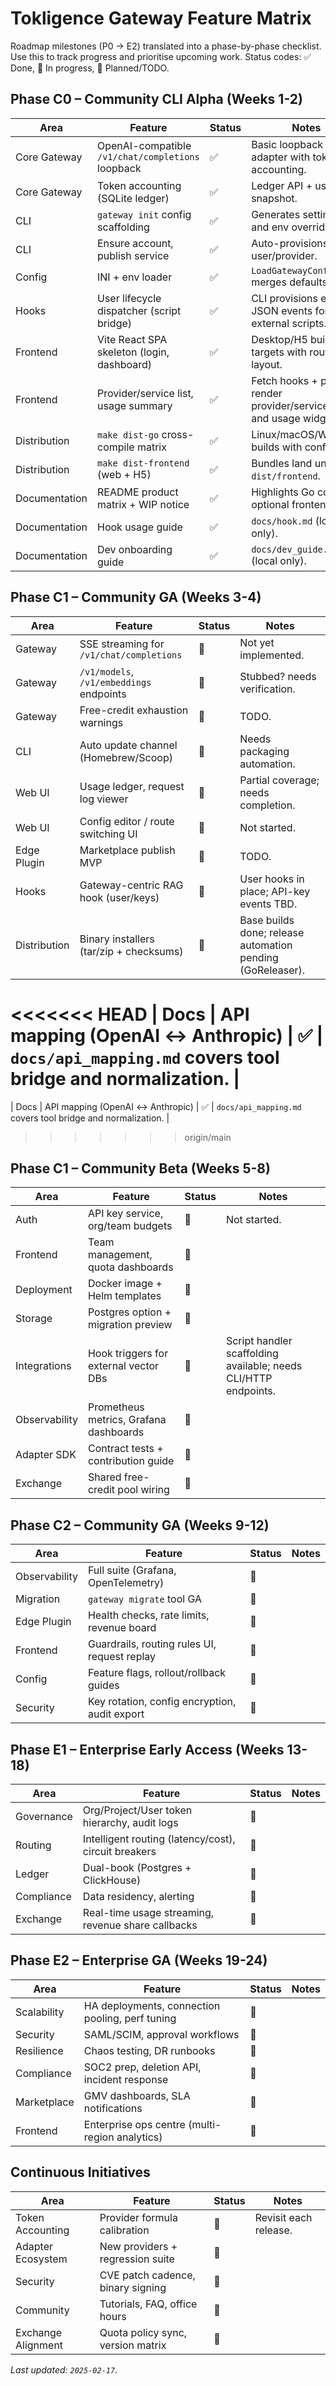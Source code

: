 # Tokligence Gateway Feature Matrix

Roadmap milestones (P0 → E2) translated into a phase-by-phase checklist. Use this to track progress and prioritise upcoming work. Status codes: ✅ Done, 🚧 In progress, 📝 Planned/TODO.

## Phase C0 – Community CLI Alpha (Weeks 1-2)

| Area | Feature | Status | Notes |
| --- | --- | --- | --- |
| Core Gateway | OpenAI-compatible `/v1/chat/completions` loopback | ✅ | Basic loopback adapter with token accounting. |
| Core Gateway | Token accounting (SQLite ledger) | ✅ | Ledger API + usage snapshot. |
| CLI | `gateway init` config scaffolding | ✅ | Generates setting.ini and env overrides. |
| CLI | Ensure account, publish service | ✅ | Auto-provisions user/provider. |
| Config | INI + env loader | ✅ | `LoadGatewayConfig` merges defaults/env. |
| Hooks | User lifecycle dispatcher (script bridge) | ✅ | CLI provisions emit JSON events for external scripts. |
| Frontend | Vite React SPA skeleton (login, dashboard) | ✅ | Desktop/H5 build targets with routing + layout. |
| Frontend | Provider/service list, usage summary | ✅ | Fetch hooks + pages render provider/service tables and usage widgets. |
| Distribution | `make dist-go` cross-compile matrix | ✅ | Linux/macOS/Windows builds with configs. |
| Distribution | `make dist-frontend` (web + H5) | ✅ | Bundles land under `dist/frontend`. |
| Documentation | README product matrix + WIP notice | ✅ | Highlights Go core, optional frontend. |
| Documentation | Hook usage guide | ✅ | `docs/hook.md` (local only). |
| Documentation | Dev onboarding guide | ✅ | `docs/dev_guide.md` (local only). |

## Phase C1 – Community GA (Weeks 3-4)

| Area | Feature | Status | Notes |
| --- | --- | --- | --- |
| Gateway | SSE streaming for `/v1/chat/completions` | 📝 | Not yet implemented. |
| Gateway | `/v1/models`, `/v1/embeddings` endpoints | 📝 | Stubbed? needs verification. |
| Gateway | Free-credit exhaustion warnings | 📝 | TODO. |
| CLI | Auto update channel (Homebrew/Scoop) | 📝 | Needs packaging automation. |
| Web UI | Usage ledger, request log viewer | 🚧 | Partial coverage; needs completion. |
| Web UI | Config editor / route switching UI | 📝 | Not started. |
| Edge Plugin | Marketplace publish MVP | 📝 | TODO. |
| Hooks | Gateway-centric RAG hook (user/keys) | 🚧 | User hooks in place; API-key events TBD. |
| Distribution | Binary installers (tar/zip + checksums) | 🚧 | Base builds done; release automation pending (GoReleaser). |
<<<<<<< HEAD
| Docs | API mapping (OpenAI ↔ Anthropic) | ✅ | `docs/api_mapping.md` covers tool bridge and normalization. |
=======
| Docs | API mapping (OpenAI ↔ Anthropic) | ✅ | `docs/api_mapping.md` covers tool bridge and normalization. |
>>>>>>> origin/main

## Phase C1 – Community Beta (Weeks 5-8)

| Area | Feature | Status | Notes |
| --- | --- | --- | --- |
| Auth | API key service, org/team budgets | 📝 | Not started. |
| Frontend | Team management, quota dashboards | 📝 |
| Deployment | Docker image + Helm templates | 📝 |
| Storage | Postgres option + migration preview | 📝 |
| Integrations | Hook triggers for external vector DBs | 🚧 | Script handler scaffolding available; needs CLI/HTTP endpoints. |
| Observability | Prometheus metrics, Grafana dashboards | 📝 |
| Adapter SDK | Contract tests + contribution guide | 📝 |
| Exchange | Shared free-credit pool wiring | 📝 |

## Phase C2 – Community GA (Weeks 9-12)

| Area | Feature | Status | Notes |
| --- | --- | --- | --- |
| Observability | Full suite (Grafana, OpenTelemetry) | 📝 |
| Migration | `gateway migrate` tool GA | 📝 |
| Edge Plugin | Health checks, rate limits, revenue board | 📝 |
| Frontend | Guardrails, routing rules UI, request replay | 📝 |
| Config | Feature flags, rollout/rollback guides | 📝 |
| Security | Key rotation, config encryption, audit export | 📝 |

## Phase E1 – Enterprise Early Access (Weeks 13-18)

| Area | Feature | Status | Notes |
| --- | --- | --- | --- |
| Governance | Org/Project/User token hierarchy, audit logs | 📝 |
| Routing | Intelligent routing (latency/cost), circuit breakers | 📝 |
| Ledger | Dual-book (Postgres + ClickHouse) | 📝 |
| Compliance | Data residency, alerting | 📝 |
| Exchange | Real-time usage streaming, revenue share callbacks | 📝 |

## Phase E2 – Enterprise GA (Weeks 19-24)

| Area | Feature | Status | Notes |
| --- | --- | --- | --- |
| Scalability | HA deployments, connection pooling, perf tuning | 📝 |
| Security | SAML/SCIM, approval workflows | 📝 |
| Resilience | Chaos testing, DR runbooks | 📝 |
| Compliance | SOC2 prep, deletion API, incident response | 📝 |
| Marketplace | GMV dashboards, SLA notifications | 📝 |
| Frontend | Enterprise ops centre (multi-region analytics) | 📝 |

## Continuous Initiatives

| Area | Feature | Status | Notes |
| --- | --- | --- | --- |
| Token Accounting | Provider formula calibration | 📝 | Revisit each release. |
| Adapter Ecosystem | New providers + regression suite | 📝 |
| Security | CVE patch cadence, binary signing | 📝 |
| Community | Tutorials, FAQ, office hours | 📝 |
| Exchange Alignment | Quota policy sync, version matrix | 📝 |

_Last updated: `2025-02-17`._
